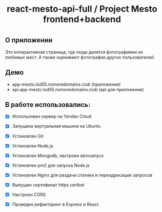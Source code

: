 <h1 align="center"> react-mesto-api-full / Project Mesto frontend+backend <h1>

## О приложении
Это интерактивная страница, где люди делятся фотографиями их любимых мест.
А также оценивают фотографии других пользователей.

## Демо
- app-mesto.lod55.nomoredomains.club (приложение)
- api.app-mesto.lod55.nomoredomains.club (api для приложение)

## В работе использовались:
- [X] Использован сервер на Yandex Cloud
- [X] Запущена виртуальная машина на Ubuntu
- [X] Установлен Git
- [X] Установлен Node.js
- [X] Установлен Mongodb, настроен автозапуск
- [X] Установлен pm2 для запуска Node.js
- [X] Установлен Nginx для раздачи статики и переадресации запросов
- [X] Выпущен сертификат https certbot
- [X] Настроен CORS
- [X] Проведен рефакторинг в Express и React.

